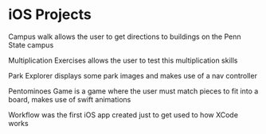 # iOS Projects

Campus walk allows the user to get directions to buildings on the Penn State campus

Multiplication Exercises allows the user to test this multiplication skills

Park Explorer displays some park images and makes use of a nav controller

Pentominoes Game is a game where the user must match pieces to fit into a board, makes use of swift animations

Workflow was the first iOS app created just to get used to how XCode works
